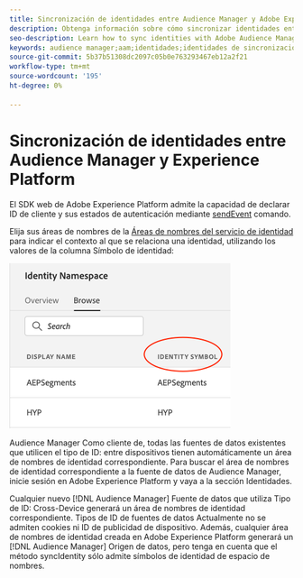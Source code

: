 ```yaml
---
title: Sincronización de identidades entre Audience Manager y Adobe Experience Platform mediante el SDK web de Platform
description: Obtenga información sobre cómo sincronizar identidades entre Audience Manager y Adobe Experience Platform mediante el SDK web de Platform
seo-description: Learn how to sync identities with Adobe Audience Manager with Experience Platform Web SDK
keywords: audience manager;aam;identidades;identidades de sincronización;área de nombres;
source-git-commit: 5b37b51308dc2097c05b0e763293467eb12a2f21
workflow-type: tm+mt
source-wordcount: '195'
ht-degree: 0%

---
```



# Sincronización de identidades entre Audience Manager y Experience Platform

El SDK web de Adobe Experience Platform admite la capacidad de declarar ID de cliente y sus estados de autenticación mediante [sendEvent](./overview.md#syncing-identities) comando.

Elija sus áreas de nombres de la [Áreas de nombres del servicio de identidad](../../identity/../identity-service/features/namespaces.md) para indicar el contexto al que se relaciona una identidad, utilizando los valores de la columna Símbolo de identidad:

![Vista de la IU de áreas de nombres](../assets/identity/edge_namespaceUI_identity-symbol.png)

Audience Manager Como cliente de, todas las fuentes de datos existentes que utilicen el tipo de ID: entre dispositivos tienen automáticamente un área de nombres de identidad correspondiente. Para buscar el área de nombres de identidad correspondiente a la fuente de datos de Audience Manager, inicie sesión en Adobe Experience Platform y vaya a la sección Identidades.

Cualquier nuevo [!DNL Audience Manager] Fuente de datos que utiliza Tipo de ID: Cross-Device generará un área de nombres de identidad correspondiente. Tipos de ID de fuentes de datos Actualmente no se admiten cookies ni ID de publicidad de dispositivo. Además, cualquier área de nombres de identidad creada en Adobe Experience Platform generará un [!DNL Audience Manager] Origen de datos, pero tenga en cuenta que el método syncIdentity sólo admite símbolos de identidad de espacio de nombres.
